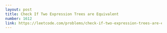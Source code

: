 ```yaml
---
layout: post
title: Check If Two Expression Trees are Equivalent
number: 1612
link: https://leetcode.com/problems/check-if-two-expression-trees-are-equivalent
---
```

